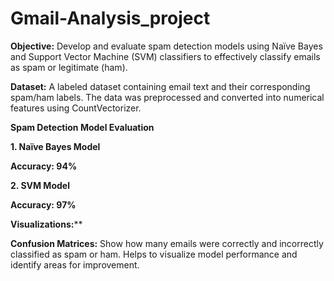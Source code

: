 # Gmail-Analysis_project

**Objective:**
Develop and evaluate spam detection models using Naïve Bayes and Support Vector Machine (SVM) classifiers to effectively classify emails as spam or legitimate (ham).

**Dataset:**
A labeled dataset containing email text and their corresponding spam/ham labels. The data was preprocessed and converted into numerical features using CountVectorizer.

**Spam Detection Model Evaluation**

**1. Naïve Bayes Model**

**Accuracy: 94%**

**2. SVM Model**

**Accuracy: 97%**

**Visualizations:****

**Confusion Matrices:**
Show how many emails were correctly and incorrectly classified as spam or ham. Helps to visualize model performance and identify areas for improvement.

